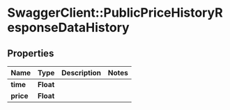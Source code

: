 # SwaggerClient::PublicPriceHistoryResponseDataHistory

## Properties
Name | Type | Description | Notes
------------ | ------------- | ------------- | -------------
**time** | **Float** |  | 
**price** | **Float** |  | 


